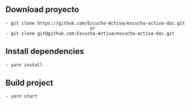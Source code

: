 ## Download proyecto
    - git clone https://github.com/Escucha-Activa/escucha-activa-doc.git
                                    or
    - git clone git@github.com:Escucha-Activa/escucha-activa-doc.git

## Install dependencies
    - yarn install

## Build project
    - yarn start

